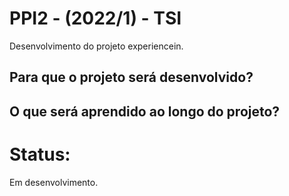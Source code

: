 # PPI2 - (2022/1) - TSI
Desenvolvimento do projeto experiencein.

## Para que o projeto será desenvolvido?

## O que será aprendido ao longo do projeto?

# Status:
Em desenvolvimento.
